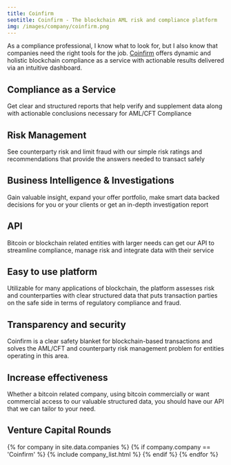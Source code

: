 ```yaml
---
title: Coinfirm
seotitle: Coinfirm - The blockchain AML risk and compliance platform
img: /images/company/coinfirm.png
---
```


As a compliance professional, I know what to look for, but I also know that companies need the right tools for the job. <a href="https://www.coinfirm.io">Coinfirm</a> offers dynamic and holistic blockchain compliance as a service with actionable results delivered via an intuitive dashboard.

## Compliance as a Service

Get clear and structured reports that help verify and supplement data along with actionable conclusions necessary for AML/CFT Compliance

## Risk Management

See counterparty risk and limit fraud with our simple risk ratings and recommendations that provide the answers needed to transact safely

## Business Intelligence & Investigations

Gain valuable insight, expand your offer portfolio, make smart data backed decisions for you or your clients or get an in-depth investigation report

## API

Bitcoin or blockchain related entities with larger needs can get our API to streamline compliance, manage risk and integrate data with their service

## Easy to use platform

Utilizable for many applications of blockchain, the platform assesses risk and counterparties with clear structured data that puts transaction parties on the safe side in terms of regulatory compliance and fraud.

## Transparency and security

Coinfirm is a clear safety blanket for blockchain-based transactions and solves the AML/CFT and counterparty risk management problem for entities operating in this area.

## Increase effectiveness

Whether a bitcoin related company, using bitcoin commercially or want commercial access to our valuable structured data, you should have our API that we can tailor to your need.

## Venture Capital Rounds

{% for company in site.data.companies %}
{% if company.company == 'Coinfirm' %}
{% include company_list.html %}
{% endif %}
{% endfor %}
